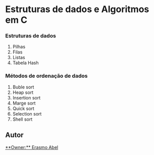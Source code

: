 # Estruturas de dados e Algoritmos em C

### Estruturas de dados
  1.  Pilhas
  2.  Filas
  3.  Listas
  4.  Tabela Hash

### Métodos de ordenação de dados
  1. Buble sort
  2. Heap sort
  3. Insertion sort
  4. Marge sort
  5. Quick sort
  6. Selection sort
  7. Shell sort

<h2>Autor</h2>
<p><a href="https://github.com/AbelErasmo/">**Owner:** Erasmo Abel</a></p>
